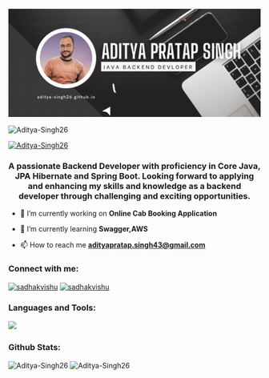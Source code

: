 
<a href="https://github.com/Aditya-Singh26" target="blank">![MasterHead](./Images/ba3.gif)</a>


<p align="left"> <img src="https://komarev.com/ghpvc/?username=Aditya-Singh26&label=Profile%20views&color=0e75b6&style=flat" alt="Aditya-Singh26" /> </p>

<p align="left"> <a href="https://github.com/ryo-ma/github-profile-trophy"><img src="https://github-profile-trophy.vercel.app/?username=Aditya-Singh26" alt="Aditya-Singh26" /></a> </p>

<h3 align="center">A passionate Backend Developer with proficiency in Core Java, JPA Hibernate and Spring Boot. Looking forward to applying and enhancing my skills and knowledge as a backend developer through challenging and exciting opportunities.</h3>

- 🔭 I’m currently working on **Online Cab Booking Application**

- 🌱 I’m currently learning **Swagger,AWS**

- 📫 How to reach me **adityapratap.singh43@gmail.com**

<h3 align="left">Connect with me:</h3>
<p align="left">
<a href="https://www.linkedin.com/in/singh-aditya26/" target="blank"><img align="center" src="https://raw.githubusercontent.com/rahuldkjain/github-profile-readme-generator/master/src/images/icons/Social/linked-in-alt.svg" alt="sadhakvishu" height="30" width="40" /></a>
<a href="https://www.instagram.com/adityapublicprofile/" target="blank"><img align="center" src="https://raw.githubusercontent.com/rahuldkjain/github-profile-readme-generator/master/src/images/icons/Social/instagram.svg" alt="sadhakvishu" height="30" width="40" /></a>


<!----------------------------------- Tech Stack Section ------------------------------------>

<h3 align="left">Languages and Tools:</h3>

<img src="https://user-images.githubusercontent.com/101393331/193604304-36504791-29d2-4bdd-8924-1519650f3216.png">
<h3 align="left">Github Stats:</h3>
<p>
    <img align="center" src="https://github-readme-stats.vercel.app/api?username=Aditya-Singh26&show_icons=true&include_all_commits=true&count_private=true&hide=issues,contribs&border_radius=0&locale=en&theme=dark" alt="Aditya-Singh26" height="139" />
    <img align="center" src="https://github-readme-stats.vercel.app/api/top-langs/?username=Aditya-Singh26&layout=compact&exclude_repo=Lybrate-Website-Clone-Version-2.0,Lybrate-Website-Clone,Adidas-Clone&hide=Shell&border_radius=0&theme=dark" alt="Aditya-Singh26" height="139" />
   
</p>
  

